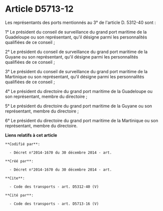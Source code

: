 # Article D5713-12

Les représentants des ports mentionnés au 3° de l'article D. 5312-40 sont : 

1° Le président du conseil de surveillance du grand port maritime de la Guadeloupe ou son représentant, qu'il désigne parmi
les personnalités qualifiées de ce conseil ; 

2° Le président du conseil de surveillance du grand port maritime de la Guyane ou son représentant, qu'il désigne parmi les
personnalités qualifiées de ce conseil ; 

3° Le président du conseil de surveillance du grand port maritime de la Martinique ou son représentant, qu'il désigne parmi
les personnalités qualifiées de ce conseil ; 

4° Le président du directoire du grand port maritime de la Guadeloupe ou son représentant, membre du directoire ; 

5° Le président du directoire du grand port maritime de la Guyane ou son représentant, membre du directoire ; 

6° Le président du directoire du grand port maritime de la Martinique ou son représentant, membre du directoire.

**Liens relatifs à cet article**

	**Codifié par**:

	  - Décret n°2014-1670 du 30 décembre 2014 - art.

	**Créé par**:

	  - Décret n°2014-1670 du 30 décembre 2014 - art.

	**Cite**:

	  - Code des transports - art. D5312-40 (V)

	**Cité par**:

	  - Code des transports - art. D5713-16 (V)
